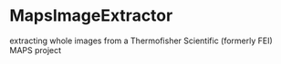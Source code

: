 # MapsImageExtractor
extracting whole images from a Thermofisher Scientific (formerly FEI) MAPS project
